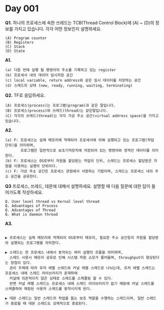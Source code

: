 # Day 001


__Q1.__ 하나의 프로세스에 속한 쓰레드는 TCB(Thread Control Block)에  (A) ~ (D)의 정보를 가지고 있습니다. 각각 어떤 정보인지 설명하세요.

```
(A) Program counter
(B) Registers
(C) Stack
(D) State 
```

__A1.__
```
(a) 다음 번에 실행 될 명령어의 주소를 기록하고 있는 register 
(b) 프로세서 내의 데이터 임시저장 공간
(c) local variable, return address와 같은 임시 데이터를 저장하는 공간
(d) 스레드의 상태 (new, ready, running, waiting, terminating)
```

__Q2.__ TF로 응답하세요.
```
(A) 프로세스(process)는 프로그램(program)과 같은 말입니다.
(B) 프로세스(process)와 쓰레드(thread)는 같은말입니다.
(C) 각각의 쓰레드(thread)는 각각 가상 주소 공간(virtual address space)을 가지고 있습니다.
```

__A2.__
```
(a) F: 프로세스는 실제 메모리에 적재되어 프로세서에 의해 실행되고 있는 프로그램(작업 단위)을 의미하며, 
       프로그램은 일반적으로 보조기억장치에 저장되어 있는 명령어와 정적인 데이터를 의미한다. 
(b) F: 프로세스는 OS로부터 자원을 할당받는 작업의 단위, 스레드는 프로세스 할당받은 자원을 이용하는 실행의 단위이다. 
(c) F: 가상 주소 공간은 프로세스 관점에서 사용하는 기법이며, 스레드는 프로세스 내의 주소 공간을 공유한다. 

```


__Q3__ 프로세스, 쓰레드, 데몬에 대해서 설명하세요. 설명할 때 다음 질문에 대한 답이 들어가도록 작성하세요.
```
Q. User level thread vs Kernal level thread
Q. Advantages of Process
Q. Advantages of Thread
Q. What is daemon thread
```

__A3.__
```

▶️ 프로세스는 실제 메모리에 적재되어 OS로부터 메모리, 필요한 주소 공간등의 자원을 할당받아 실행되는 프로그램을 의미한다.

▶️ 스레드는 한 프로세스 내에서 동작되는 여러 실행의 흐름을 의미하며, 
  스레드 사용시 메모리 공유로 인해 시스템 자원 소모가 줄어들며, throughput이 향상된다는 장점이 있다. 
  관리 주체에 따라 유저 레벨 스레드와 커널 레벨 스레드로 나뉘는데, 유저 레벨 스레드는 프로세스 내에 스레드 라이브러리가 존재하여 
  커널에 의존적이지 않은 상태로 스레드를 스케줄링 할 수 있다. 
  반면 커널 레벨 스레드는 프로세스 내에 스레드 라이브러리가 없기 때문에 커널 스레드를 스케줄하여 매핑된 사용자 스레드를 동작시키게 된다. 
  
▶️ 데몬 스레드는 일반 스레드의 작업을 돕는 보조 역할을 수행하는 스레드이며, 일반 스레드가 종료될 때 데몬 스레드도 강제적으로 종료된다. 

```
